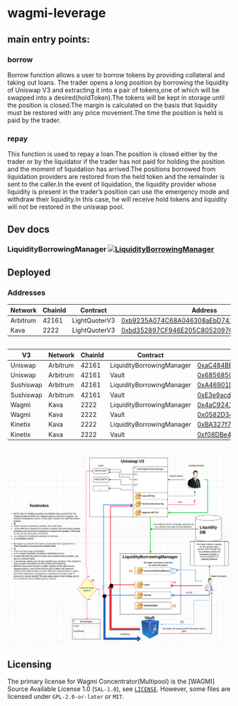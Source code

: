 # wagmi-leverage

## main entry points:

### borrow

Borrow function allows a user to borrow tokens by providing collateral and taking out loans.
The trader opens a long position by borrowing the liquidity of Uniswap V3 and extracting it into a pair of tokens,one of which will be swapped into a desired(holdToken).The tokens will be kept in storage until the position is closed.The margin is calculated on the basis that liquidity must be restored with any price movement.The time the position is held is paid by the trader.

### repay

This function is used to repay a loan.The position is closed either by the trader or by the liquidator if the trader has not paid for holding the position and the moment of liquidation has arrived.The positions borrowed from liquidation providers are restored from the held token and the remainder is sent to the caller.In the event of liquidation, the liquidity provider whose liquidity is present in the trader’s position can use the emergency mode and withdraw their liquidity.In this case, he will receive hold tokens and liquidity will not be restored in the uniswap pool.


## Dev docs
### LiquidityBorrowingManager [![LiquidityBorrowingManager](https://img.shields.io/badge/docs-%F0%9F%93%84-yellow)](./docs/LiquidityBorrowingManager.md)

## Deployed

### Addresses

| Network | ChainId | Contract | Address |
|------| ------- | -----| -----|
| Arbitrum | 42161 | LightQuoterV3 | [0xb9235A074C68A046308aEbD7414Fb89e674adEae](https://arbiscan.io/address/0xb9235A074C68A046308aEbD7414Fb89e674adEae) |
| Kava | 2222 | LightQuoterV3 | [0xbd352897CF946E205C80520976F6573b7FF3a734](https://kavascan.com/address/0xbd352897CF946E205C80520976F6573b7FF3a734) |

##

| V3 | Network | ChainId | Contract | Address |
|------|------| ------- | -----| -----|
| Uniswap | Arbitrum | 42161 | LiquidityBorrowingManager | [0xaC484BBFE6f2Dfc3DA8AD962194C337424439E38](https://arbiscan.io/address/0xaC484BBFE6f2Dfc3DA8AD962194C337424439E38) |
| Uniswap | Arbitrum | 42161 | Vault| [0x685685054C97698a8EA13b56Ac57cA9f62d8B532](https://arbiscan.io/address/0x685685054C97698a8EA13b56Ac57cA9f62d8B532) |
| Sushiswap | Arbitrum | 42161 | LiquidityBorrowingManager | [0xA46901Db277ed14a136C3146784D4eC9e0C98628](https://arbiscan.io/address/0xA46901Db277ed14a136C3146784D4eC9e0C98628) |
| Sushiswap | Arbitrum | 42161 | Vault| [0xE3e9acdF8400F10da4b6bD8E4c75792739A397C5](https://arbiscan.io/address/0xE3e9acdF8400F10da4b6bD8E4c75792739A397C5) |
| Wagmi | Kava | 2222 | LiquidityBorrowingManager | [0x4aC92419aaB89aF2ac1012e1E0159b26499381a3](https://kavascan.com/address/0x4aC92419aaB89aF2ac1012e1E0159b26499381a3) |
| Wagmi | Kava | 2222 | Vault| [0x0582D344F3570F2196FF32dEf07C96581Fa504b1](https://kavascan.com/address/0x0582D344F3570F2196FF32dEf07C96581Fa504b1) |
| Kinetix | Kava | 2222 | LiquidityBorrowingManager | [0xBA327f7d4734e8ab6BfBd1f2310c02b7dE097A75](https://kavascan.com/address/0xBA327f7d4734e8ab6BfBd1f2310c02b7dE097A75) |
| Kinetix | Kava | 2222 | Vault| [0xf08DBe4dc16B75346C7A18E8939EFBcAb1B4C981](https://kavascan.com/address/0xf08DBe4dc16B75346C7A18E8939EFBcAb1B4C981) |

##

![](1.png "Title")

## Licensing

The primary license for Wagmi Concentrator(Multipool) is the [WAGMI] Source Available License 1.0 (`SAL-1.0`), see [`LICENSE`](./LICENSE.md). However, some files are licensed under `GPL-2.0-or-later` or `MIT`.
